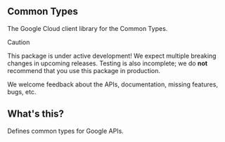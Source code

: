 ## Common Types

The Google Cloud client library for the Common Types.

<!-- Code generated by sidekick. DO NOT EDIT. -->

> [!CAUTION]
> This package is under active development! We expect multiple breaking changes
in upcoming releases. Testing is also incomplete; we do **not** recommend that
you use this package in production.

We welcome feedback about the APIs, documentation, missing features, bugs, etc.

## What's this?

Defines common types for Google APIs.

